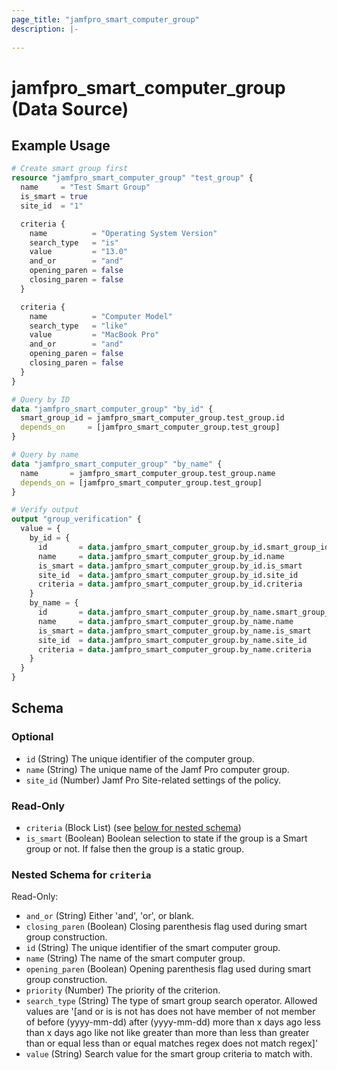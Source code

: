 ```yaml
---
page_title: "jamfpro_smart_computer_group"
description: |-
  
---
```


# jamfpro_smart_computer_group (Data Source)


## Example Usage
```terraform
# Create smart group first 
resource "jamfpro_smart_computer_group" "test_group" {
  name     = "Test Smart Group"
  is_smart = true
  site_id  = "1"

  criteria {
    name          = "Operating System Version"
    search_type   = "is"
    value         = "13.0"
    and_or        = "and"
    opening_paren = false
    closing_paren = false
  }

  criteria {
    name          = "Computer Model"
    search_type   = "like"
    value         = "MacBook Pro"
    and_or        = "and"
    opening_paren = false
    closing_paren = false
  }
}

# Query by ID
data "jamfpro_smart_computer_group" "by_id" {
  smart_group_id = jamfpro_smart_computer_group.test_group.id
  depends_on     = [jamfpro_smart_computer_group.test_group]
}

# Query by name
data "jamfpro_smart_computer_group" "by_name" {
  name       = jamfpro_smart_computer_group.test_group.name
  depends_on = [jamfpro_smart_computer_group.test_group]
}

# Verify output
output "group_verification" {
  value = {
    by_id = {
      id       = data.jamfpro_smart_computer_group.by_id.smart_group_id
      name     = data.jamfpro_smart_computer_group.by_id.name
      is_smart = data.jamfpro_smart_computer_group.by_id.is_smart
      site_id  = data.jamfpro_smart_computer_group.by_id.site_id
      criteria = data.jamfpro_smart_computer_group.by_id.criteria
    }
    by_name = {
      id       = data.jamfpro_smart_computer_group.by_name.smart_group_id
      name     = data.jamfpro_smart_computer_group.by_name.name
      is_smart = data.jamfpro_smart_computer_group.by_name.is_smart
      site_id  = data.jamfpro_smart_computer_group.by_name.site_id
      criteria = data.jamfpro_smart_computer_group.by_name.criteria
    }
  }
}
```

<!-- schema generated by tfplugindocs -->
## Schema

### Optional

- `id` (String) The unique identifier of the computer group.
- `name` (String) The unique name of the Jamf Pro computer group.
- `site_id` (Number) Jamf Pro Site-related settings of the policy.

### Read-Only

- `criteria` (Block List) (see [below for nested schema](#nestedblock--criteria))
- `is_smart` (Boolean) Boolean selection to state if the group is a Smart group or not. If false then the group is a static group.

<a id="nestedblock--criteria"></a>
### Nested Schema for `criteria`

Read-Only:

- `and_or` (String) Either 'and', 'or', or blank.
- `closing_paren` (Boolean) Closing parenthesis flag used during smart group construction.
- `id` (String) The unique identifier of the smart computer group.
- `name` (String) The name of the smart computer group.
- `opening_paren` (Boolean) Opening parenthesis flag used during smart group construction.
- `priority` (Number) The priority of the criterion.
- `search_type` (String) The type of smart group search operator. Allowed values are '[and or is is not has does not have member of not member of before (yyyy-mm-dd) after (yyyy-mm-dd) more than x days ago less than x days ago like not like greater than more than less than greater than or equal less than or equal matches regex does not match regex]'
- `value` (String) Search value for the smart group criteria to match with.